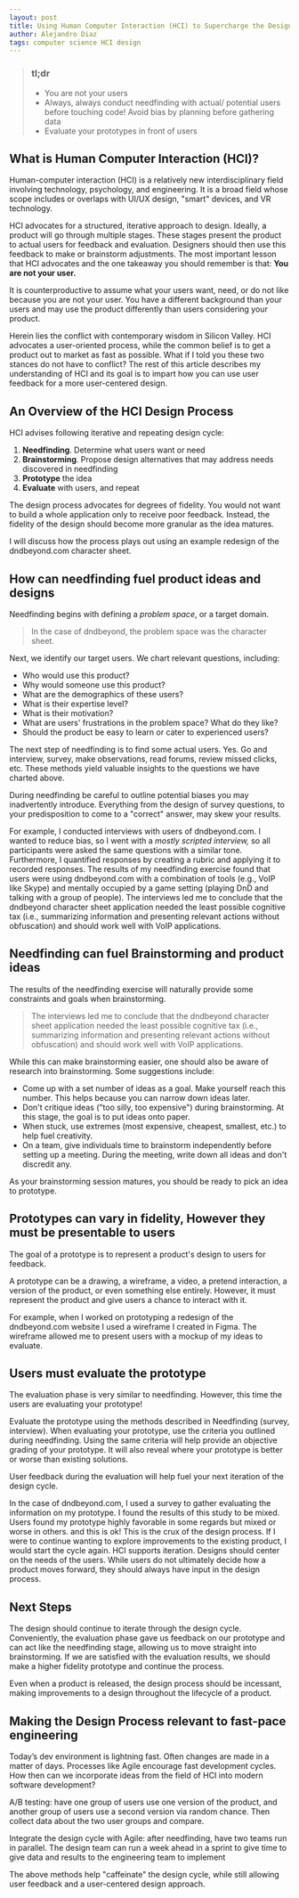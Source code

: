 ```yaml
---
layout: post
title: Using Human Computer Interaction (HCI) to Supercharge the Design Process
author: Alejandro Diaz
tags: computer science HCI design
---
```

>### tl;dr
> * You are not your users
> * Always, always conduct needfinding with actual/ potential users before touching code! Avoid bias by planning before gathering data
> * Evaluate your prototypes in front of users

## What is Human Computer Interaction (HCI)?
Human-computer interaction (HCI) is a relatively new interdisciplinary field involving technology, psychology, and engineering. It is a broad field whose scope includes or overlaps with UI/UX design, "smart" devices, and VR technology. 

HCI advocates for a structured, iterative approach to design. Ideally, a product will go through multiple stages. These stages present the product to actual users for feedback and evaluation. Designers should then use this feedback to make or brainstorm adjustments. The most important lesson that HCI advocates and the one takeaway you should remember is that: __You are not your user.__

It is counterproductive to assume what your users want, need, or do not like because you are not your user. You have a different background than your users and may use the product differently than users considering your product.

Herein lies the conflict with contemporary wisdom in Silicon Valley. HCI advocates a user-oriented process, while the common belief is to get a product out to market as fast as possible. What if I told you these two stances do not have to conflict? The rest of this article describes my understanding of HCI and its goal is to impart how you can use user feedback for a more user-centered design.

## An Overview of the HCI Design Process
HCI advises following iterative and repeating design cycle:

1. **Needfinding**. Determine what users want or need
2. **Brainstorming**. Propose design alternatives that may address needs discovered in needfinding
3. **Prototype** the idea
4. **Evaluate** with users, and repeat

The design process advocates for degrees of fidelity. You would not want to build a whole application only to receive poor feedback. Instead, the fidelity of the design should become more granular as the idea matures.

I will discuss how the process plays out using an example redesign of the dndbeyond.com character sheet.

## How can needfinding fuel product ideas and designs
Needfinding begins with defining a *problem space*, or a target domain.

> In the case of dndbeyond, the problem space was the character sheet.

Next, we identify our target users. We chart relevant questions, including:

* Who would use this product?
* Why would someone use this product?
* What are the demographics of these users?
* What is their expertise level?
* What is their motivation?
* What are users' frustrations in the problem space? What do they like?
* Should the product be easy to learn or cater to experienced users?

The next step of needfinding is to find some actual users. Yes. Go and interview, survey, make observations, read forums, review missed clicks, etc. These methods yield valuable insights to the questions we have charted above.

During needfinding be careful to outline potential biases you may inadvertently introduce. Everything from the design of survey questions, to your predisposition to come to a "correct" answer, may skew your results.

For example, I conducted interviews with users of dndbeyond.com. I wanted to reduce bias, so I went with a *mostly scripted interview,* so all participants were asked the same questions with a similar tone. Furthermore, I quantified responses by creating a rubric and applying it to recorded responses. The results of my needfinding exercise found that users were using dndbeyond.com with a combination of tools (e.g., VoIP like Skype) and mentally occupied by a game setting (playing DnD and talking with a group of people). The interviews led me to conclude that the dndbeyond character sheet application needed the least possible cognitive tax (i.e., summarizing information and presenting relevant actions without obfuscation) and should work well with VoIP applications.

## Needfinding can fuel Brainstorming and product ideas
The results of the needfinding exercise will naturally provide some constraints and goals when brainstorming.
 
> The interviews led me to conclude that the dndbeyond character sheet application needed the least possible cognitive tax (i.e., summarizing information and presenting relevant actions without obfuscation) and should work well with VoIP applications.

While this can make brainstorming easier, one should also be aware of research into brainstorming. Some suggestions include:

* Come up with a set number of ideas as a goal. Make yourself reach this number. This helps because you can narrow down ideas later.
* Don't critique ideas ("too silly, too expensive") during brainstorming. At this stage, the goal is to put ideas onto paper.
* When stuck, use extremes (most expensive, cheapest, smallest, etc.) to help fuel creativity.
* On a team, give individuals time to brainstorm independently before setting up a meeting. During the meeting, write down all ideas and don't discredit any.

As your brainstorming session matures, you should be ready to pick an idea to prototype.

## Prototypes can vary in fidelity, However they must be presentable to users
The goal of a prototype is to represent a product's design to users for feedback.

A prototype can be a drawing, a wireframe, a video, a pretend interaction, a version of the product, or even something else entirely. However, it must represent the product and give users a chance to interact with it.

For example, when I worked on prototyping a redesign of the dndbeyond.com website I used a wireframe I created in Figma. The wireframe allowed me to present users with a mockup of my ideas to evaluate.

## Users must evaluate the prototype
The evaluation phase is very similar to needfinding. However, this time the users are evaluating your prototype! 

Evaluate the prototype using the methods described in Needfinding (survey, interview). When evaluating your prototype, use the criteria you outlined during needfinding. Using the same criteria will help provide an objective grading of your prototype. It will also reveal where your prototype is better or worse than existing solutions. 

User feedback during the evaluation will help fuel your next iteration of the design cycle.

In the case of dndbeyond.com, I used a survey to gather evaluating the information on my prototype. I found the results of this study to be mixed. Users found my prototype highly favorable in some regards but mixed or worse in others. and this is ok! This is the crux of the design process. If I were to continue wanting to explore improvements to the existing product, I would start the cycle again. HCI supports iteration. Designs should center on the needs of the users. While users do not ultimately decide how a product moves forward, they should always have input in the design process.

## Next Steps
The design should continue to iterate through the design cycle. Conveniently, the evaluation phase gave us feedback on our prototype and can act like the needfinding stage, allowing us to move straight into brainstorming. If we are satisfied with the evaluation results, we should make a higher fidelity prototype and continue the process.

Even when a product is released, the design process should be incessant, making improvements to a design throughout the lifecycle of a product.


## Making the Design Process relevant to fast-pace engineering
Today’s dev environment is lightning fast. Often changes are made in a matter of days. Processes like Agile encourage fast development cycles. How then can we incorporate ideas from the field of HCI into modern software development?

A/B testing: have one group of users use one version of the product, and another group of users use a second version via random chance. Then collect data about the two user groups and compare.

Integrate the design cycle with Agile: after needfinding, have two teams run in parallel. The design team can run a week ahead in a sprint to give time to give data and results to the engineering team to implement

The above methods help "caffeinate" the design cycle, while still allowing user feedback and a user-centered design approach.